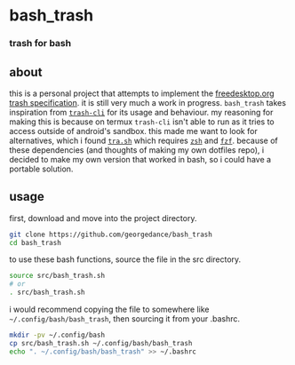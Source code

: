 # bash_trash
### trash for bash

## about
this is a personal project that attempts to implement the [freedesktop.org trash specification](https://specifications.freedesktop.org/trash-spec/trashspec-latest.html). it is still very much a work in progress. `bash_trash` takes inspiration from [`trash-cli`](https://github.com/andreafrancia/trash-cli) for its usage and behaviour. my reasoning for making this is because on termux `trash-cli` isn't able to run as it tries to access outside of android's sandbox. this made me want to look for alternatives, which i found [`tra.sh`](https://github.com/prosoitos/tra.sh) which requires [`zsh`](https://www.zsh.org/) and [`fzf`](https://github.com/junegunn/fzf). because of these dependencies (and thoughts of making my own dotfiles repo), i decided to make my own version that worked in bash, so i could have a portable solution.

## usage
first, download and move into the project directory.
```bash
git clone https://github.com/georgedance/bash_trash
cd bash_trash
```

to use these bash functions, source the file in the src directory.
```bash
source src/bash_trash.sh
# or
. src/bash_trash.sh
```

i would recommend copying the file to somewhere like `~/.config/bash/bash_trash`, then sourcing it from your .bashrc.
```bash
mkdir -pv ~/.config/bash
cp src/bash_trash.sh ~/.config/bash/bash_trash
echo ". ~/.config/bash/bash_trash" >> ~/.bashrc
```

